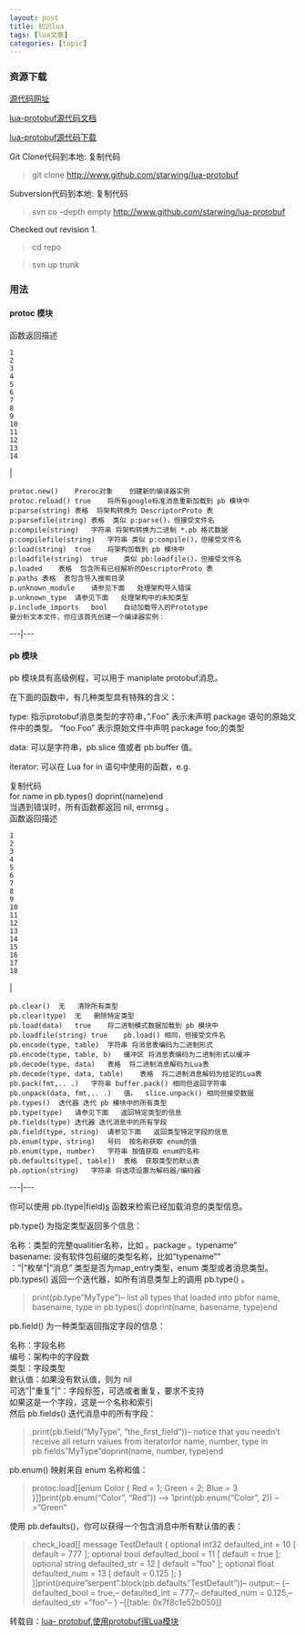 ```yaml
---
layout: post
title: 初识lua 
tags: [lua文章]
categories: [topic]
---
```

### 资源下载

[源代码网址](http://www.github.com/starwing/lua-protobuf)

[lua-protobuf源代码文档](http://www.github.com/starwing/lua-protobuf/wiki)

[lua-protobuf源代码下载](http://www.github.com/starwing/lua-protobuf/releases)

Git Clone代码到本地: 复制代码

> git clone <http://www.github.com/starwing/lua-protobuf>

Subversion代码到本地: 复制代码

> svn co –depth empty <http://www.github.com/starwing/lua-protobuf>

Checked out revision 1.

> cd repo

> svn up trunk

### 用法

#### protoc 模块

函数返回描述

    
    
    1  
    2  
    3  
    4  
    5  
    6  
    7  
    8  
    9  
    10  
    11  
    12  
    13  
    14  
    

|

    
    
    protoc.new()	Proroc对象	创建新的编译器实例  
    protoc.reload()	true	将所有google标准消息重新加载到 pb 模块中  
    p:parse(string)	表格	将架构转换为 DescriptorProto 表  
    p:parsefile(string)	表格	类似 p:parse()，但接受文件名  
    p:compile(string)	字符串	将架构转换为二进制 *.pb 格式数据  
    p:compilefile(string)	字符串	类似 p:compile()，但接受文件名  
    p:load(string)	true	将架构加载到 pb 模块中  
    p:loadfile(string)	true	类似 pb:loadfile()，但接受文件名  
    p.loaded	表格	包含所有已经解析的DescriptorProto 表  
    p.paths	表格	表包含导入搜索目录  
    p.unknown_module	请参见下面	处理架构导入错误  
    p.unknown_type	请参见下面	处理架构中的未知类型  
    p.include_imports	bool	自动加载导入的Prototype  
    要分析文本文件，你应该首先创建一个编译器实例：  
      
  
---|---  
  
#### pb 模块

pb 模块具有高级例程，可以用于 maniplate protobuf消息。

在下面的函数中，有几种类型具有特殊的含义：

type: 指示protobuf消息类型的字符串，”.Foo” 表示未声明 package 语句的原始文件中的类型。 “foo.Foo” 表示原始文件中声明
package foo;的类型

data: 可以是字符串，pb.slice 值或者 pb.buffer 值。

iterator: 可以在 Lua for in 语句中使用的函数，e.g.

复制代码  
for name in pb.types() doprint(name)end  
当遇到错误时，所有函数都返回 nil, errmsg 。  
函数返回描述

    
    
    1  
    2  
    3  
    4  
    5  
    6  
    7  
    8  
    9  
    10  
    11  
    12  
    13  
    14  
    15  
    16  
    17  
    18  
    

|

    
    
    pb.clear()	无	清除所有类型  
    pb.clear(type)	无	删除特定类型  
    pb.load(data)	true	将二进制模式数据加载到 pb 模块中  
    pb.loadfile(string)	true	pb.load() 相同，但接受文件名  
    pb.encode(type, table)	字符串	将消息表编码为二进制形式  
    pb.encode(type, table, b)	缓冲区	将消息表编码为二进制形式以缓冲  
    pb.decode(type, data)	表格	将二进制消息解码为Lua表  
    pb.decode(type, data, table)	表格	将二进制消息解码为给定的Lua表  
    pb.pack(fmt,.. .)	字符串	buffer.pack() 相同但返回字符串  
    pb.unpack(data, fmt,.. .)	值。	slice.unpack() 相同但接受数据  
    pb.types()	迭代器	迭代 pb 模块中的所有类型  
    pb.type(type)	请参见下面	返回特定类型的信息  
    pb.fields(type)	迭代器	迭代消息中的所有字段  
    pb.field(type, string)	请参见下面	返回类型特定字段的信息  
    pb.enum(type, string)	号码	按名称获取 enum的值  
    pb.enum(type, number)	字符串	按值获取 enum的名称  
    pb.defaults(type[, table])	表格	获取类型的默认表  
    pb.option(string)	字符串	将选项设置为解码器/编码器  
      
  
---|---  
  
你可以使用 pb.(type|field)[s]() 函数来检索已经加载消息的类型信息。

pb.type() 为指定类型返回多个信息：

名称：类型的完整qualitier名称，比如 。package 。typename”  
basename: 没有软件包前缀的类型名称，比如”typename””  
：”|”枚举”|”消息” 类型是否为map_entry类型，enum 类型或者消息类型。  
pb.types() 返回一个迭代器，如所有消息类型上的调用 pb.type() 。

> print(pb.type”MyType”)– list all types that loaded into pbfor name,
> basename, type in pb.types() doprint(name, basename, type)end

pb.field() 为一种类型返回指定字段的信息：

名称：字段名称  
编号：架构中的字段数  
类型：字段类型  
默认值：如果没有默认值，则为 nil  
可选”|”重复”|”：字段标签，可选或者重复，要求不支持  
如果这是一个字段，这是一个名称和索引  
然后 pb.fields() 迭代消息中的所有字段：

> print(pb.field(“MyType”, “the_first_field”))– notice that you needn’t
> receive all return values from iteratorfor name, number, type in
> pb.fields”MyType”doprint(name, number, type)end

pb.enum() 映射来自 enum 名称和值：

> protoc:load[[enum Color { Red = 1; Green = 2; Blue = 3
> }]]print(pb.enum(“Color”, “Red”)) –> 1print(pb.enum(“Color”, 2)) –>”Green”

使用 pb.defaults()，你可以获得一个包含消息中所有默认值的表：

> check_load[[ message TestDefault { optional int32 defaulted_int = 10 [
> default = 777 ]; optional bool defaulted_bool = 11 [ default = true ];
> optional string defaulted_str = 12 [ default =”foo” ]; optional float
> defaulted_num = 13 [ default = 0.125 ]; }
> ]]print(require”serpent”.block(pb.defaults”TestDefault”))– output:– {–
> defaulted_bool = true,– defaulted_int = 777,– defaulted_num = 0.125,–
> defaulted_str =”foo”– } –[[table: 0x7f8c1e52b050]]

转载自：[lua-
protobuf,使用protobuf得Lua模块](https://www.helplib.com/GitHub/article_143162)